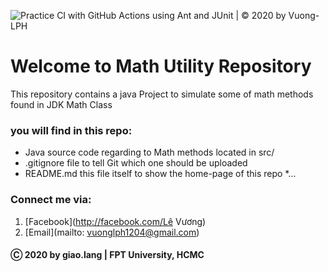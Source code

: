 ![Practice CI with GitHub Actions using Ant and JUnit | © 2020 by Vuong-LPH](https://github.com/vuong-LPH/1st-upload/workflows/Practice%20CI%20with%20GitHub%20Actions%20using%20Ant%20and%20JUnit%20%7C%20%C2%A9%202020%20by%20Vuong-LPH/badge.svg)
# Welcome to Math Utility Repository
This repository contains a java Project to simulate some of math methods found in JDK Math Class


### you will find in this repo: 
* Java source code regarding to Math methods located in src/
* .gitignore file to tell Git which one should be uploaded
* README.md this file itself to show the home-page of this repo
*...

### Connect me via:
1. [Facebook](http://facebook.com/Lê Vương)
2. [Email](mailto: vuonglph1204@gmail.com)


#### Ⓒ 2020 by giao.lang | FPT University, HCMC 
